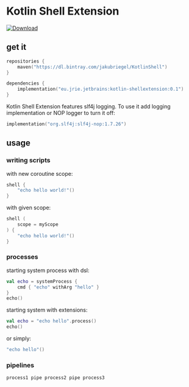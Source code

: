# Kotlin Shell Extension
[ ![Download](https://api.bintray.com/packages/jakubriegel/KotlinShell/kotlin-shellextension/images/download.svg?version=0.1) ](https://bintray.com/jakubriegel/KotlinShell/kotlin-shellextension/0.1/link)

## get it
```kotlin
repositories {
    maven("https://dl.bintray.com/jakubriegel/KotlinShell")
}

dependencies {
    implementation("eu.jrie.jetbrains:kotlin-shellextension:0.1")
}
```

Kotlin Shell Extension features slf4j logging. To use it add logging implementation or NOP logger to turn it off: 
```kotlin
implementation("org.slf4j:slf4j-nop:1.7.26")
```

## usage
### writing scripts
with new coroutine scope:
```kotlin
shell {
    "echo hello world!"()
}
```

with given scope:
```kotlin
shell (
    scope = myScope
) {
    "echo hello world!"()
}
```

### processes
starting system process with dsl:
```kotlin
val echo = systemProcess {
    cmd { "echo" withArg "hello" }
}
echo()
```

starting system with extensions:
```kotlin
val echo = "echo hello".process() 
echo()
```
or simply: 
```kotlin
"echo hello"() 
```

### pipelines
```kotlin
process1 pipe process2 pipe process3
```

 